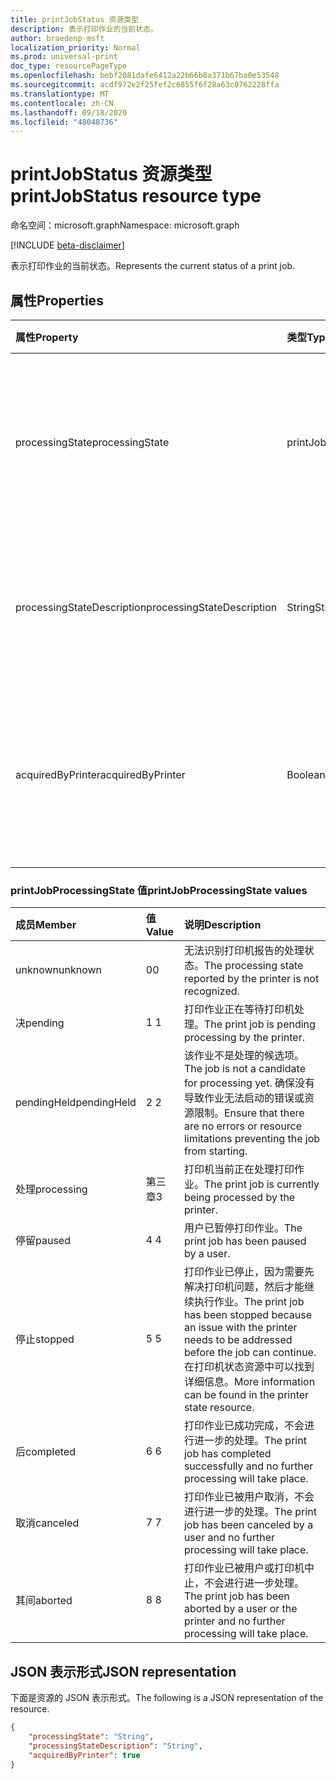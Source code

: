 ```yaml
---
title: printJobStatus 资源类型
description: 表示打印作业的当前状态。
author: braedenp-msft
localization_priority: Normal
ms.prod: universal-print
doc_type: resourcePageType
ms.openlocfilehash: bebf2081dafe6412a22b66b8a371b67ba0e53548
ms.sourcegitcommit: acdf972e2f25fef2c6855f6f28a63c0762228ffa
ms.translationtype: MT
ms.contentlocale: zh-CN
ms.lasthandoff: 09/18/2020
ms.locfileid: "48048736"
---
```

# <a name="printjobstatus-resource-type"></a><span data-ttu-id="9add4-103">printJobStatus 资源类型</span><span class="sxs-lookup"><span data-stu-id="9add4-103">printJobStatus resource type</span></span>

<span data-ttu-id="9add4-104">命名空间：microsoft.graph</span><span class="sxs-lookup"><span data-stu-id="9add4-104">Namespace: microsoft.graph</span></span>

[!INCLUDE [beta-disclaimer](../../includes/beta-disclaimer.md)]

<span data-ttu-id="9add4-105">表示打印作业的当前状态。</span><span class="sxs-lookup"><span data-stu-id="9add4-105">Represents the current status of a print job.</span></span>

## <a name="properties"></a><span data-ttu-id="9add4-106">属性</span><span class="sxs-lookup"><span data-stu-id="9add4-106">Properties</span></span>
| <span data-ttu-id="9add4-107">属性</span><span class="sxs-lookup"><span data-stu-id="9add4-107">Property</span></span>     | <span data-ttu-id="9add4-108">类型</span><span class="sxs-lookup"><span data-stu-id="9add4-108">Type</span></span>        | <span data-ttu-id="9add4-109">说明</span><span class="sxs-lookup"><span data-stu-id="9add4-109">Description</span></span> |
|:-------------|:------------|:------------|
|<span data-ttu-id="9add4-110">processingState</span><span class="sxs-lookup"><span data-stu-id="9add4-110">processingState</span></span>|<span data-ttu-id="9add4-111">printJobProcessingState</span><span class="sxs-lookup"><span data-stu-id="9add4-111">printJobProcessingState</span></span>|<span data-ttu-id="9add4-112">打印作业的当前处理状态。</span><span class="sxs-lookup"><span data-stu-id="9add4-112">The print job's current processing state.</span></span> <span data-ttu-id="9add4-113">有效值如下表所述。</span><span class="sxs-lookup"><span data-stu-id="9add4-113">Valid values are described in the following table.</span></span> <span data-ttu-id="9add4-114">只读。</span><span class="sxs-lookup"><span data-stu-id="9add4-114">Read-only.</span></span>|
|<span data-ttu-id="9add4-115">processingStateDescription</span><span class="sxs-lookup"><span data-stu-id="9add4-115">processingStateDescription</span></span>|<span data-ttu-id="9add4-116">String</span><span class="sxs-lookup"><span data-stu-id="9add4-116">String</span></span>|<span data-ttu-id="9add4-117">打印作业的当前处理状态的可读说明。</span><span class="sxs-lookup"><span data-stu-id="9add4-117">A human-readable description of the print job's current processing state.</span></span> <span data-ttu-id="9add4-118">只读。</span><span class="sxs-lookup"><span data-stu-id="9add4-118">Read-only.</span></span>|
|<span data-ttu-id="9add4-119">acquiredByPrinter</span><span class="sxs-lookup"><span data-stu-id="9add4-119">acquiredByPrinter</span></span>|<span data-ttu-id="9add4-120">Boolean</span><span class="sxs-lookup"><span data-stu-id="9add4-120">Boolean</span></span>|<span data-ttu-id="9add4-121">如果作业已由打印机确认，则为 True; 否则为 false。否则为 false。</span><span class="sxs-lookup"><span data-stu-id="9add4-121">True if the job was acknowledged by a printer; false otherwise.</span></span> <span data-ttu-id="9add4-122">只读。</span><span class="sxs-lookup"><span data-stu-id="9add4-122">Read-only.</span></span>|

### <a name="printjobprocessingstate-values"></a><span data-ttu-id="9add4-123">printJobProcessingState 值</span><span class="sxs-lookup"><span data-stu-id="9add4-123">printJobProcessingState values</span></span>

|<span data-ttu-id="9add4-124">成员</span><span class="sxs-lookup"><span data-stu-id="9add4-124">Member</span></span>|<span data-ttu-id="9add4-125">值</span><span class="sxs-lookup"><span data-stu-id="9add4-125">Value</span></span>|<span data-ttu-id="9add4-126">说明</span><span class="sxs-lookup"><span data-stu-id="9add4-126">Description</span></span>|
|:---|:---|:---|
|<span data-ttu-id="9add4-127">unknown</span><span class="sxs-lookup"><span data-stu-id="9add4-127">unknown</span></span>|<span data-ttu-id="9add4-128">0</span><span class="sxs-lookup"><span data-stu-id="9add4-128">0</span></span>|<span data-ttu-id="9add4-129">无法识别打印机报告的处理状态。</span><span class="sxs-lookup"><span data-stu-id="9add4-129">The processing state reported by the printer is not recognized.</span></span>|
|<span data-ttu-id="9add4-130">决</span><span class="sxs-lookup"><span data-stu-id="9add4-130">pending</span></span>|<span data-ttu-id="9add4-131">1 </span><span class="sxs-lookup"><span data-stu-id="9add4-131">1</span></span>|<span data-ttu-id="9add4-132">打印作业正在等待打印机处理。</span><span class="sxs-lookup"><span data-stu-id="9add4-132">The print job is pending processing by the printer.</span></span>|
|<span data-ttu-id="9add4-133">pendingHeld</span><span class="sxs-lookup"><span data-stu-id="9add4-133">pendingHeld</span></span>|<span data-ttu-id="9add4-134">2 </span><span class="sxs-lookup"><span data-stu-id="9add4-134">2</span></span>|<span data-ttu-id="9add4-135">该作业不是处理的候选项。</span><span class="sxs-lookup"><span data-stu-id="9add4-135">The job is not a candidate for processing yet.</span></span> <span data-ttu-id="9add4-136">确保没有导致作业无法启动的错误或资源限制。</span><span class="sxs-lookup"><span data-stu-id="9add4-136">Ensure that there are no errors or resource limitations preventing the job from starting.</span></span>|
|<span data-ttu-id="9add4-137">处理</span><span class="sxs-lookup"><span data-stu-id="9add4-137">processing</span></span>|<span data-ttu-id="9add4-138">第三章</span><span class="sxs-lookup"><span data-stu-id="9add4-138">3</span></span>|<span data-ttu-id="9add4-139">打印机当前正在处理打印作业。</span><span class="sxs-lookup"><span data-stu-id="9add4-139">The print job is currently being processed by the printer.</span></span>|
|<span data-ttu-id="9add4-140">停留</span><span class="sxs-lookup"><span data-stu-id="9add4-140">paused</span></span>|<span data-ttu-id="9add4-141">4 </span><span class="sxs-lookup"><span data-stu-id="9add4-141">4</span></span>|<span data-ttu-id="9add4-142">用户已暂停打印作业。</span><span class="sxs-lookup"><span data-stu-id="9add4-142">The print job has been paused by a user.</span></span>|
|<span data-ttu-id="9add4-143">停止</span><span class="sxs-lookup"><span data-stu-id="9add4-143">stopped</span></span>|<span data-ttu-id="9add4-144">5 </span><span class="sxs-lookup"><span data-stu-id="9add4-144">5</span></span>|<span data-ttu-id="9add4-145">打印作业已停止，因为需要先解决打印机问题，然后才能继续执行作业。</span><span class="sxs-lookup"><span data-stu-id="9add4-145">The print job has been stopped because an issue with the printer needs to be addressed before the job can continue.</span></span> <span data-ttu-id="9add4-146">在打印机状态资源中可以找到详细信息。</span><span class="sxs-lookup"><span data-stu-id="9add4-146">More information can be found in the printer state resource.</span></span>|
|<span data-ttu-id="9add4-147">后</span><span class="sxs-lookup"><span data-stu-id="9add4-147">completed</span></span>|<span data-ttu-id="9add4-148">6 </span><span class="sxs-lookup"><span data-stu-id="9add4-148">6</span></span>|<span data-ttu-id="9add4-149">打印作业已成功完成，不会进行进一步的处理。</span><span class="sxs-lookup"><span data-stu-id="9add4-149">The print job has completed successfully and no further processing will take place.</span></span>|
|<span data-ttu-id="9add4-150">取消</span><span class="sxs-lookup"><span data-stu-id="9add4-150">canceled</span></span>|<span data-ttu-id="9add4-151">7 </span><span class="sxs-lookup"><span data-stu-id="9add4-151">7</span></span>|<span data-ttu-id="9add4-152">打印作业已被用户取消，不会进行进一步的处理。</span><span class="sxs-lookup"><span data-stu-id="9add4-152">The print job has been canceled by a user and no further processing will take place.</span></span>|
|<span data-ttu-id="9add4-153">其间</span><span class="sxs-lookup"><span data-stu-id="9add4-153">aborted</span></span>|<span data-ttu-id="9add4-154">8 </span><span class="sxs-lookup"><span data-stu-id="9add4-154">8</span></span>|<span data-ttu-id="9add4-155">打印作业已被用户或打印机中止，不会进行进一步处理。</span><span class="sxs-lookup"><span data-stu-id="9add4-155">The print job has been aborted by a user or the printer and no further processing will take place.</span></span>|

## <a name="json-representation"></a><span data-ttu-id="9add4-156">JSON 表示形式</span><span class="sxs-lookup"><span data-stu-id="9add4-156">JSON representation</span></span>

<span data-ttu-id="9add4-157">下面是资源的 JSON 表示形式。</span><span class="sxs-lookup"><span data-stu-id="9add4-157">The following is a JSON representation of the resource.</span></span>

<!-- {
  "blockType": "resource",
  "optionalProperties": [

  ],
  "@odata.type": "microsoft.graph.printJobStatus"
}-->

```json
{
    "processingState": "String",
    "processingStateDescription": "String",
    "acquiredByPrinter": true
}
```

<!-- uuid: 8fcb5dbc-d5aa-4681-8e31-b001d5168d79
2015-10-25 14:57:30 UTC -->
<!-- {
  "type": "#page.annotation",
  "description": "printJobStatus resource",
  "keywords": "",
  "section": "documentation",
  "tocPath": ""
}-->

